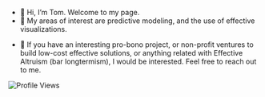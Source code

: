 - 👋 Hi, I’m Tom. Welcome to my page. 
- 👀 My areas of interest are predictive modeling, and the use of effective visualizations. 
<!--- - 🌱 I’m currently learning how to use various analytics tools. --->
- 💞️ If you have an interesting pro-bono project, or non-profit ventures to build low-cost effective solutions, or anything related with Effective Altruism (bar longtermism), I would be interested. Feel free to reach out to me.

![Profile Views](https://komarev.com/ghpvc/?username=tomthomas)
<!---
tomthomas/tomthomas is a ✨ special ✨ repository because its `README.md` (this file) appears on your GitHub profile.
You can click the Preview link to take a look at your changes.
--->
